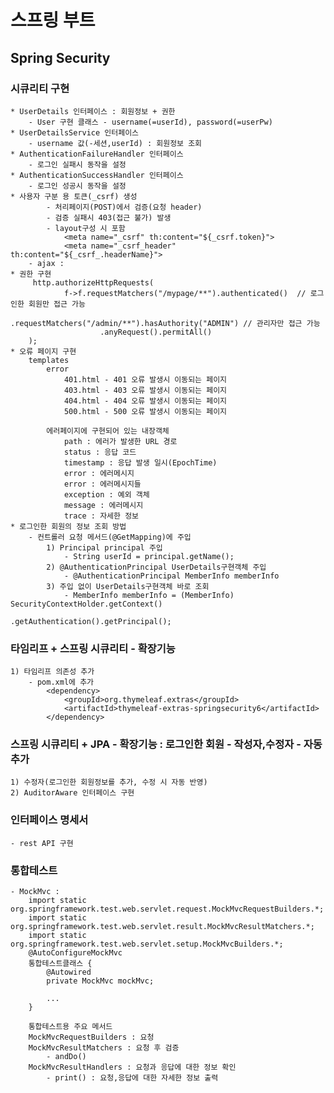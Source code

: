 # 스프링 부트
## Spring Security

### 시큐리티 구현
    * UserDetails 인터페이스 : 회원정보 + 권한
        - User 구현 클래스 - username(=userId), password(=userPw)
    * UserDetailsService 인터페이스 
        - username 값(-세션,userId) : 회원정보 조회
    * AuthenticationFailureHandler 인터페이스
        - 로그인 실패시 동작을 설정
    * AuthenticationSuccessHandler 인터페이스
        - 로그인 성공시 동작을 설정
    * 사용자 구분 용 토큰(_csrf) 생성
            - 처리페이지(POST)에서 검증(요청 header)
            - 검증 실패시 403(접근 불가) 발생
            - layout구성 시 포함
                <meta name="_csrf" th:content="${_csrf.token}">
                <meta name="_csrf_header" th:content="${_csrf_.headerName}">
        - ajax : 
    * 권한 구현
         http.authorizeHttpRequests(
                f->f.requestMatchers("/mypage/**").authenticated()  // 로그인한 회원만 접근 가능
                        .requestMatchers("/admin/**").hasAuthority("ADMIN") // 관리자만 접근 가능
                        .anyRequest().permitAll()
        );
    * 오류 페이지 구현
        templates
            error
                401.html - 401 오류 발생시 이동되는 페이지
                403.html - 403 오류 발생시 이동되는 페이지
                404.html - 404 오류 발생시 이동되는 페이지
                500.html - 500 오류 발생시 이동되는 페이지

            에러페이지에 구현되어 있는 내장객체
                path : 에러가 발생한 URL 경로
                status : 응답 코드
                timestamp : 응답 발생 일시(EpochTime)
                error : 에러메시지
                error : 에러메시지들
                exception : 예외 객체
                message : 에러메시지
                trace : 자세한 정보
    * 로그인한 회원의 정보 조회 방법
        - 컨트롤러 요청 메서드(@GetMapping)에 주입
            1) Principal principal 주입
                - String userId = principal.getName();
            2) @AuthenticationPrincipal UserDetails구현객체 주입
                - @AuthenticationPrincipal MemberInfo memberInfo
            3) 주입 없이 UserDetails구현객체 바로 조회
                - MemberInfo memberInfo = (MemberInfo) SecurityContextHolder.getContext()
                                            .getAuthentication().getPrincipal();
### 타임리프 + 스프링 시큐리티 - 확장기능
    1) 타임리프 의존성 추가
        - pom.xml에 추가
    		<dependency>
                <groupId>org.thymeleaf.extras</groupId>
                <artifactId>thymeleaf-extras-springsecurity6</artifactId>
		    </dependency>
### 스프링 시큐리티 + JPA - 확장기능 : 로그인한 회원 - 작성자,수정자 - 자동추가
    1) 수정자(로그인한 회원정보를 추가, 수정 시 자동 반영)
    2) AuditorAware 인터페이스 구현
            
### 인터페이스 명세서
    - rest API 구현

### 통합테스트
    - MockMvc : 
        import static org.springframework.test.web.servlet.request.MockMvcRequestBuilders.*;
        import static org.springframework.test.web.servlet.result.MockMvcResultMatchers.*;
        import static org.springframework.test.web.servlet.setup.MockMvcBuilders.*;
        @AutoConfigureMockMvc
        통합테스트클래스 {
            @Autowired
            private MockMvc mockMvc;

            ...
        }
        
        통합테스트용 주요 메서드
        MockMvcRequestBuilders : 요청
        MockMvcResultMatchers : 요청 후 검증
            - andDo()
        MockMvcResultHandlers : 요청과 응답에 대한 정보 확인
            - print() : 요청,응답에 대한 자세한 정보 출력
